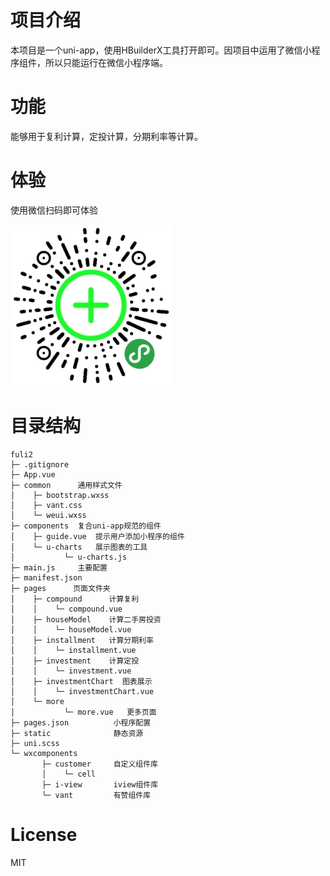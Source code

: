 # 项目介绍

本项目是一个uni-app，使用HBuilderX工具打开即可。因项目中运用了微信小程序组件，所以只能运行在微信小程序端。

# 功能

能够用于复利计算，定投计算，分期利率等计算。

# 体验

使用微信扫码即可体验

![](README_files/1.jpg)

# 目录结构


```
fuli2
├─ .gitignore	
├─ App.vue
├─ common      通用样式文件
│    ├─ bootstrap.wxss
│    ├─ vant.css
│    └─ weui.wxss
├─ components  复合uni-app规范的组件
│    ├─ guide.vue  提示用户添加小程序的组件
│    └─ u-charts   展示图表的工具
│           └─ u-charts.js
├─ main.js     主要配置
├─ manifest.json
├─ pages      页面文件夹
│    ├─ compound      计算复利
│    │    └─ compound.vue    
│    ├─ houseModel    计算二手房投资
│    │    └─ houseModel.vue
│    ├─ installment   计算分期利率
│    │    └─ installment.vue
│    ├─ investment    计算定投
│    │    └─ investment.vue
│    ├─ investmentChart  图表展示
│    │    └─ investmentChart.vue
│    └─ more
│           └─ more.vue   更多页面
├─ pages.json          小程序配置
├─ static              静态资源
├─ uni.scss
└─ wxcomponents
       ├─ customer     自定义组件库
       │    └─ cell
       ├─ i-view       iview组件库
       └─ vant         有赞组件库
```

# License
 
 MIT
